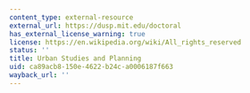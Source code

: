 ```yaml
---
content_type: external-resource
external_url: https://dusp.mit.edu/doctoral
has_external_license_warning: true
license: https://en.wikipedia.org/wiki/All_rights_reserved
status: ''
title: Urban Studies and Planning
uid: ca89acb8-150e-4622-b24c-a0006187f663
wayback_url: ''
---
```

